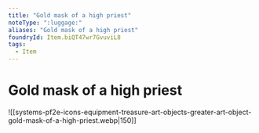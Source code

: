 ```yaml
---
title: "Gold mask of a high priest"
noteType: ":luggage:"
aliases: "Gold mask of a high priest"
foundryId: Item.biQT47wr7GvuviL8
tags:
  - Item
---
```


# Gold mask of a high priest
![[systems-pf2e-icons-equipment-treasure-art-objects-greater-art-object-gold-mask-of-a-high-priest.webp|150]]
